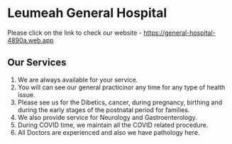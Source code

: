 # Leumeah General Hospital

Please click on the link to check our website - https://general-hospital-4890a.web.app

## Our Services

1. We are always available for your service.
2. You will can see our general practicinor any time for any type of health issue.
3. Please see us for the Dibetics, cancer, during pregnancy, birthing and during the early stages of the postnatal period for families.
4. We also provide service for Neurology and Gastroenterology.
5. During COVID time, we maintain all the COVID related procedure.
6. All Doctors are experienced and also we have pathology here. 



